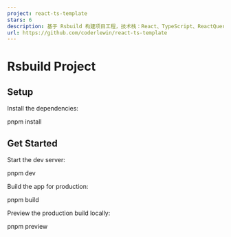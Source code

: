 ```yaml
---
project: react-ts-template
stars: 6
description: 基于 Rsbuild 构建项目工程，技术栈：React、TypeScript、ReactQuery、Ant Design 5、Axios、React Router Dom v6
url: https://github.com/coderlewin/react-ts-template
---
```


Rsbuild Project
===============

Setup
-----

Install the dependencies:

pnpm install

Get Started
-----------

Start the dev server:

pnpm dev

Build the app for production:

pnpm build

Preview the production build locally:

pnpm preview
